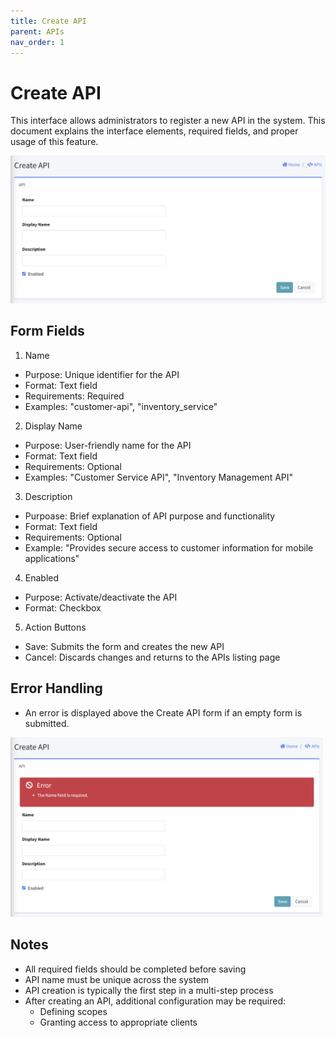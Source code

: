```yaml
---
title: Create API
parent: APIs
nav_order: 1
---
```


# Create API

This interface allows administrators to register a new API in the system. This document explains the interface elements, required fields, and proper usage of this feature.

<img src="../images/AdminAPICreate.png" alt="Create API" width="600"/>

## Form Fields
1. Name
  - Purpose: Unique identifier for the API
  - Format: Text field
  - Requirements: Required
  - Examples: "customer-api", "inventory_service"

2. Display Name
  - Purpose: User-friendly name for the API
  - Format: Text field
  - Requirements: Optional
  - Examples: "Customer Service API", "Inventory Management API"

3. Description
  - Purpoase: Brief explanation of API purpose and functionality
  - Format: Text field
  - Requirements: Optional
  - Example: "Provides secure access to customer information for mobile applications"

4. Enabled
  - Purpose: Activate/deactivate the API
  - Format: Checkbox

5. Action Buttons
  - Save: Submits the form and creates the new API
  - Cancel: Discards changes and returns to the APIs listing page

## Error Handling
- An error is displayed above the Create API form if an empty form is submitted.

<img src="../images/AdminAPICreateRequiredError.png" alt="Create API required error" width="500"/>

## Notes

- All required fields should be completed before saving
- API name must be unique across the system
- API creation is typically the first step in a multi-step process
- After creating an API, additional configuration may be required:
  - Defining scopes
  - Granting access to appropriate clients
